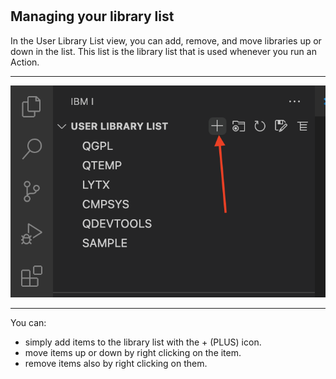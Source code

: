 #

## Managing your library list

In the User Library List view, you can add, remove, and move libraries up or down in the list. This list is the library list that is used  whenever you run an Action.

---

![](./addlible.png)

---

You can:

* simply add items to the library list with the + (PLUS) icon.
* move items up or down by right clicking on the item.
* remove items also by right clicking on them.
